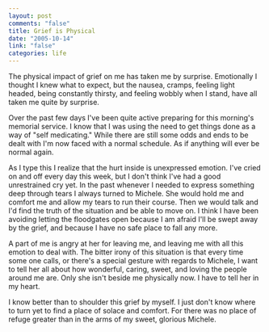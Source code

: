 ```yaml
--- 
layout: post
comments: "false"
title: Grief is Physical
date: "2005-10-14"
link: "false"
categories: life
---
```

The physical impact of grief on me has taken me by surprise. Emotionally I thought I knew what to expect, but the nausea, cramps, feeling light headed, being constantly thirsty, and feeling wobbly when I stand, have all taken me quite by surprise.

Over the past few days I've been quite active preparing for this morning's memorial service. I know that I was using the need to get things done as a way of "self medicating." While there are still some odds and ends to be dealt with I'm now faced with a normal schedule. As if anything will ever be normal again.

As I type this I realize that the hurt inside is unexpressed emotion. I've cried on and off every day this week, but I don't think I've had a good unrestrained cry yet. In the past whenever I needed to express something deep through tears I always turned to Michele. She would hold me and comfort me and allow my tears to run their course. Then we would talk and I'd find the truth of the situation and be able to move on. I think I have been avoiding letting the floodgates open because I am afraid I'll be swept away by the grief, and because I have no safe place to fall any more.

A part of me is angry at her for leaving me, and leaving me with all this emotion to deal with. The bitter irony of this situation is that every time some one calls, or there's a special gesture with regards to Michele, I want to tell her all about how wonderful, caring, sweet, and loving the people around me are. Only she isn't beside me physically now. I have to tell her in my heart.

I know better than to shoulder this grief by myself. I just don't know where to turn yet to find a place of solace and comfort. For there was no place of refuge greater than in the arms of my sweet, glorious Michele.
